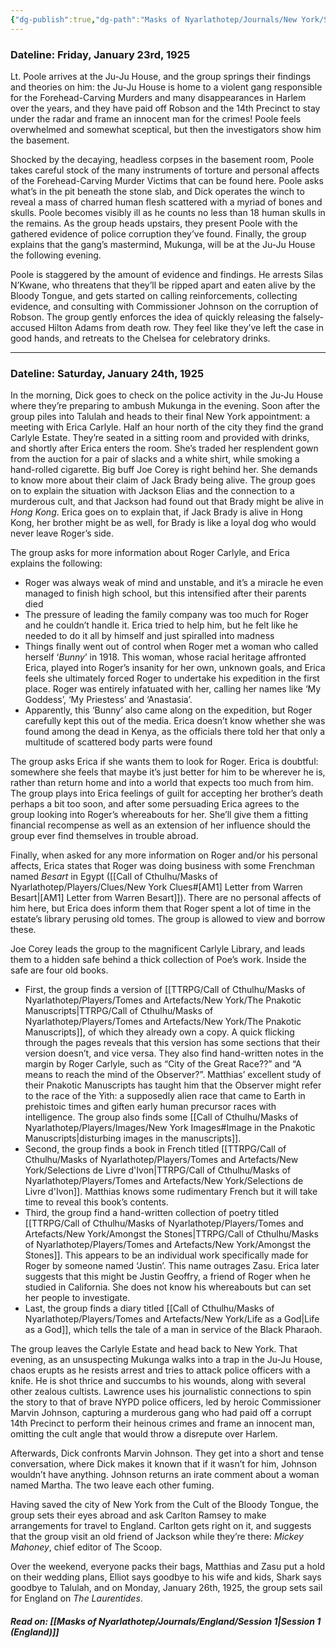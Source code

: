 ```yaml
---
{"dg-publish":true,"dg-path":"Masks of Nyarlathotep/Journals/New York/Session 8.md","permalink":"/masks-of-nyarlathotep/journals/new-york/session-8/","tags":["TTRPG/Games/MoN"]}
---
```


### Dateline: Friday, January 23rd, 1925
Lt. Poole arrives at the Ju-Ju House, and the group springs their findings and theories on him: the Ju-Ju House is home to a violent gang responsible for the Forehead-Carving Murders and many disappearances in Harlem over the years, and they have paid off Robson and the 14th Precinct to stay under the radar and frame an innocent man for the crimes! Poole feels overwhelmed and somewhat sceptical, but then the investigators show him the basement.

Shocked by the decaying, headless corpses in the basement room, Poole takes careful stock of the many instruments of torture and personal affects of the Forehead-Carving Murder Victims that can be found here. Poole asks what’s in the pit beneath the stone slab, and Dick operates the winch to reveal a mass of charred human flesh scattered with a myriad of bones and skulls. Poole becomes visibly ill as he counts no less than 18 human skulls in the remains. As the group heads upstairs, they present Poole with the gathered evidence of police corruption they’ve found. Finally, the group explains that the gang’s mastermind, Mukunga, will be at the Ju-Ju House the following evening.

Poole is staggered by the amount of evidence and findings. He arrests Silas N’Kwane, who threatens that they’ll be ripped apart and eaten alive by the Bloody Tongue, and gets started on calling reinforcements, collecting evidence, and consulting with Commissioner Johnson on the corruption of Robson. The group gently enforces the idea of quickly releasing the falsely-accused Hilton Adams from death row. They feel like they’ve left the case in good hands, and retreats to the Chelsea for celebratory drinks.

---

### Dateline: Saturday, January 24th, 1925
In the morning, Dick goes to check on the police activity in the Ju-Ju House where they’re preparing to ambush Mukunga in the evening. Soon after the group piles into Talulah and heads to their final New York appointment: a meeting with Erica Carlyle. Half an hour north of the city they find the grand Carlyle Estate. They’re seated in a sitting room and provided with drinks, and shortly after Erica enters the room. She’s traded her resplendent gown from the auction for a pair of slacks and a white shirt, while smoking a hand-rolled cigarette. Big buff Joe Corey is right behind her. She demands to know more about their claim of Jack Brady being alive. The group goes on to explain the situation with Jackson Elias and the connection to a murderous cult, and that Jackson had found out that Brady might be alive in *Hong Kong*. Erica goes on to explain that, if Jack Brady is alive in Hong Kong, her brother might be as well, for Brady is like a loyal dog who would never leave Roger’s side.

The group asks for more information about Roger Carlyle, and Erica explains the following:
- Roger was always weak of mind and unstable, and it’s a miracle he even managed to finish high school, but this intensified after their parents died
- The pressure of leading the family company was too much for Roger and he couldn’t handle it. Erica tried to help him, but he felt like he needed to do it all by himself and just spiralled into madness
- Things finally went out of control when Roger met a woman who called herself ‘*Bunny*’ in 1918. This woman, whose racial heritage affronted Erica, played into Roger’s insanity for her own, unknown goals, and Erica feels she ultimately forced Roger to undertake his expedition in the first place. Roger was entirely infatuated with her, calling her names like ‘My Goddess’, ‘My Priestess’ and ‘Anastasia’.
- Apparently, this ‘Bunny’ also came along on the expedition, but Roger carefully kept this out of the media. Erica doesn’t know whether she was found among the dead in Kenya, as the officials there told her that only a multitude of scattered body parts were found

The group asks Erica if she wants them to look for Roger. Erica is doubtful: somewhere she feels that maybe it’s just better for him to be wherever he is, rather than return home and into a world that expects too much from him. The group plays into Erica feelings of guilt for accepting her brother’s death perhaps a bit too soon, and after some persuading Erica agrees to the group looking into Roger’s whereabouts for her. She’ll give them a fitting financial recompense as well as an extension of her influence should the group ever find themselves in trouble abroad.

Finally, when asked for any more information on Roger and/or his personal affects, Erica states that Roger was doing business with some Frenchman named *Besart* in Egypt ([[Call of Cthulhu/Masks of Nyarlathotep/Players/Clues/New York Clues#[AM1] Letter from Warren Besart\|[AM1] Letter from Warren Besart]]). There are no personal affects of him here, but Erica does inform them that Roger spent a lot of time in the estate’s library perusing old tomes. The group is allowed to view and borrow these.

Joe Corey leads the group to the magnificent Carlyle Library, and leads them to a hidden safe behind a thick collection of Poe’s work. Inside the safe are four old books.

- First, the group finds a version of [[TTRPG/Call of Cthulhu/Masks of Nyarlathotep/Players/Tomes and Artefacts/New York/The Pnakotic Manuscripts\|TTRPG/Call of Cthulhu/Masks of Nyarlathotep/Players/Tomes and Artefacts/New York/The Pnakotic Manuscripts]], of which they already own a copy. A quick flicking through the pages reveals that this version has some sections that their version doesn’t, and vice versa. They also find hand-written notes in the margin by Roger Carlyle, such as “City of the Great Race??” and “A means to reach the mind of the Observer?”. Matthias’ excellent study of their Pnakotic Manuscripts has taught him that the Observer might refer to the race of the Yith: a supposedly alien race that came to Earth in prehistoic times and giften early human precursor races with intelligence. The group also finds some [[Call of Cthulhu/Masks of Nyarlathotep/Players/Images/New York Images#Image in the Pnakotic Manuscripts\|disturbing images in the manuscripts]].
- Second, the group finds a book in French titled [[TTRPG/Call of Cthulhu/Masks of Nyarlathotep/Players/Tomes and Artefacts/New York/Selections de Livre d'Ivon\|TTRPG/Call of Cthulhu/Masks of Nyarlathotep/Players/Tomes and Artefacts/New York/Selections de Livre d'Ivon]]. Matthias knows some rudimentary French but it will take time to reveal this book’s contents.
- Third, the group find a hand-written collection of poetry titled [[TTRPG/Call of Cthulhu/Masks of Nyarlathotep/Players/Tomes and Artefacts/New York/Amongst the Stones\|TTRPG/Call of Cthulhu/Masks of Nyarlathotep/Players/Tomes and Artefacts/New York/Amongst the Stones]]. This appears to be an individual work specifically made for Roger by someone named ‘Justin’. This name outrages Zasu. Erica later suggests that this might be Justin Geoffry, a friend of Roger when he studied in California. She does not know his whereabouts but can set her people to investigate.
- Last, the group finds a diary titled [[Call of Cthulhu/Masks of Nyarlathotep/Players/Tomes and Artefacts/New York/Life as a God\|Life as a God]], which tells the tale of a man in service of the Black Pharaoh.

The group leaves the Carlyle Estate and head back to New York. That evening, as an unsuspecting Mukunga walks into a trap in the Ju-Ju House, chaos erupts as he resists arrest and tries to attack police officers with a knife. He is shot thrice and succumbs to his wounds, along with several other zealous cultists. Lawrence uses his journalistic connections to spin the story to that of brave NYPD police officers, led by heroic Commissioner Marvin Johnson, capturing a murderous gang who had paid off a corrupt 14th Precinct to perform their heinous crimes and frame an innocent man, omitting the cult angle that would throw a disrepute over Harlem.

Afterwards, Dick confronts Marvin Johnson. They get into a short and tense conversation, where Dick makes it known that if it wasn’t for him, Johnson wouldn’t have anything. Johnson returns an irate comment about a woman named Martha. The two leave each other fuming.

Having saved the city of New York from the Cult of the Bloody Tongue, the group sets their eyes abroad and ask Carlton Ramsey to make arrangements for travel to England. Carlton gets right on it, and suggests that the group visit an old friend of Jackson while they’re there: *Mickey Mahoney*, chief editor of The Scoop.

Over the weekend, everyone packs their bags, Matthias and Zasu put a hold on their wedding plans, Elliot says goodbye to his wife and kids, Shark says goodbye to Talulah, and on Monday, January 26th, 1925, the group sets sail for England on *The Laurentides*.

##### Read on: [[Masks of Nyarlathotep/Journals/England/Session 1\|Session 1 (England)]]